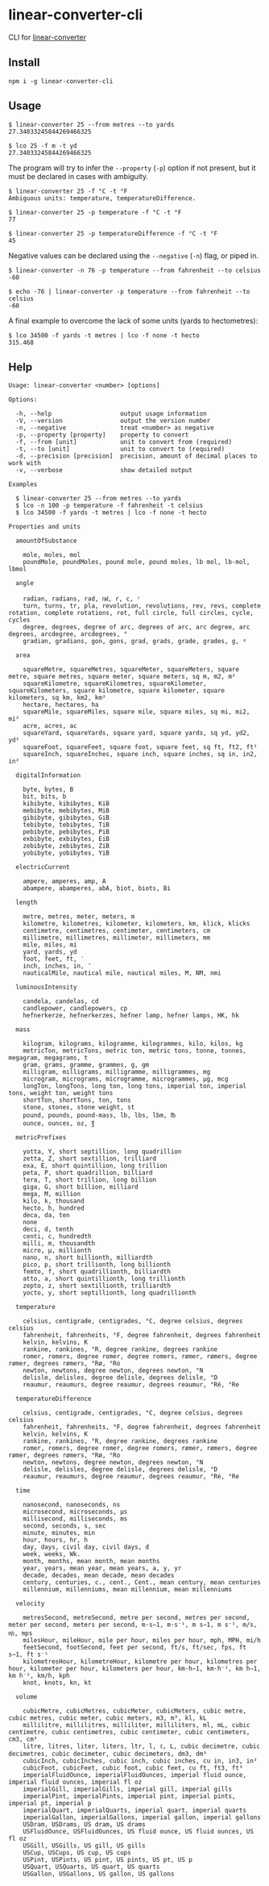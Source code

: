# linear-converter-cli

CLI for [linear-converter](https://github.com/javiercejudo/linear-converter)

## Install

    npm i -g linear-converter-cli

## Usage

    $ linear-converter 25 --from metres --to yards
    27.34033245844269466325

    $ lco 25 -f m -t yd
    27.34033245844269466325

The program will try to infer the `--property` (`-p`) option if not present,
but it must be declared in cases with ambiguity.

    $ linear-converter 25 -f °C -t °F
    Ambiguous units: temperature, temperatureDifference.

    $ linear-converter 25 -p temperature -f °C -t °F
    77

    $ linear-converter 25 -p temperatureDifference -f °C -t °F
    45

Negative values can be declared using the `--negative` (`-n`) flag, or piped in.

    $ linear-converter -n 76 -p temperature --from fahrenheit --to celsius
    -60

    $ echo -76 | linear-converter -p temperature --from fahrenheit --to celsius
    -60

A final example to overcome the lack of some units (yards to hectometres):

    $ lco 34500 -f yards -t metres | lco -f none -t hecto
    315.468

## Help

    Usage: linear-converter <number> [options]

    Options:

      -h, --help                   output usage information
      -V, --version                output the version number
      -n, --negative               treat <number> as negative
      -p, --property [property]    property to convert
      -f, --from [unit]            unit to convert from (required)
      -t, --to [unit]              unit to convert to (required)
      -d, --precision [precision]  precision, amount of decimal places to work with
      -v, --verbose                show detailed output

    Examples

      $ linear-converter 25 --from metres --to yards
      $ lco -n 100 -p temperature -f fahrenheit -t celsius
      $ lco 34500 -f yards -t metres | lco -f none -t hecto

    Properties and units

      amountOfSubstance

        mole, moles, mol
        poundMole, poundMoles, pound mole, pound moles, lb mol, lb-mol, lbmol

      angle

        radian, radians, rad, ㎭, r, c, ᶜ
        turn, turns, tr, pla, revolution, revolutions, rev, revs, complete rotation, complete rotations, rot, full circle, full circles, cycle, cycles
        degree, degrees, degree of arc, degrees of arc, arc degree, arc degrees, arcdegree, arcdegrees, °
        gradian, gradians, gon, gons, grad, grads, grade, grades, g, ᵍ

      area

        squareMetre, squareMetres, squareMeter, squareMeters, square metre, square metres, square meter, square meters, sq m, m2, m²
        squareKilometre, squareKilometres, squareKilometer, squareKilometers, square kilometre, square kilometer, square kilometers, sq km, km2, km²
        hectare, hectares, ha
        squareMile, squareMiles, square mile, square miles, sq mi, mi2, mi²
        acre, acres, ac
        squareYard, squareYards, square yard, square yards, sq yd, yd2, yd²
        squareFoot, squareFeet, square foot, square feet, sq ft, ft2, ft²
        squareInch, squareInches, square inch, square inches, sq in, in2, in²

      digitalInformation

        byte, bytes, B
        bit, bits, b
        kibibyte, kibibytes, KiB
        mebibyte, mebibytes, MiB
        gibibyte, gibibytes, GiB
        tebibyte, tebibytes, TiB
        pebibyte, pebibytes, PiB
        exbibyte, exbibytes, EiB
        zebibyte, zebibytes, ZiB
        yobibyte, yobibytes, YiB

      electricCurrent

        ampere, amperes, amp, A
        abampere, abamperes, abA, biot, biots, Bi

      length

        metre, metres, meter, meters, m
        kilometre, kilometres, kilometer, kilometers, km, klick, klicks
        centimetre, centimetres, centimeter, centimeters, cm
        millimetre, millimetres, millimeter, millimeters, mm
        mile, miles, mi
        yard, yards, yd
        foot, feet, ft, ′
        inch, inches, in, ″
        nauticalMile, nautical mile, nautical miles, M, NM, nmi

      luminousIntensity

        candela, candelas, cd
        candlepower, candlepowers, cp
        hefnerkerze, hefnerkerzes, hefner lamp, hefner lamps, HK, hk

      mass

        kilogram, kilograms, kilogramme, kilogrammes, kilo, kilos, kg
        metricTon, metricTons, metric ton, metric tons, tonne, tonnes, megagram, megagrams, t
        gram, grams, gramme, grammes, g, gm
        milligram, milligrams, milligramme, milligrammes, mg
        microgram, micrograms, microgramme, microgrammes, µg, mcg
        longTon, longTons, long ton, long tons, imperial ton, imperial tons, weight ton, weight tons
        shortTon, shortTons, ton, tons
        stone, stones, stone weight, st
        pound, pounds, pound-mass, lb, lbs, lbm, ℔
        ounce, ounces, oz, ℥

      metricPrefixes

        yotta, Y, short septillion, long quadrillion
        zetta, Z, short sextillion, trilliard
        exa, E, short quintillion, long trillion
        peta, P, short quadrillion, billiard
        tera, T, short trillion, long billion
        giga, G, short billion, milliard
        mega, M, million
        kilo, k, thousand
        hecto, h, hundred
        deca, da, ten
        none
        deci, d, tenth
        centi, c, hundredth
        milli, m, thousandth
        micro, μ, millionth
        nano, n, short billionth, milliardth
        pico, p, short trillionth, long billionth
        femto, f, short quadrillionth, billiardth
        atto, a, short quintillionth, long trillionth
        zepto, z, short sextillionth, trilliardth
        yocto, y, short septillionth, long quadrillionth

      temperature

        celsius, centigrade, centigrades, °C, degree celsius, degrees celsius
        fahrenheit, fahrenheits, °F, degree fahrenheit, degrees fahrenheit
        kelvin, kelvins, K
        rankine, rankines, °R, degree rankine, degrees rankine
        romer, romers, degree romer, degree romers, rømer, rømers, degree rømer, degrees rømers, °Rø, °Ro
        newton, newtons, degree newton, degrees newton, °N
        delisle, delisles, degree delisle, degrees delisle, °D
        reaumur, reaumurs, degree reaumur, degrees reaumur, °Ré, °Re

      temperatureDifference

        celsius, centigrade, centigrades, °C, degree celsius, degrees celsius
        fahrenheit, fahrenheits, °F, degree fahrenheit, degrees fahrenheit
        kelvin, kelvins, K
        rankine, rankines, °R, degree rankine, degrees rankine
        romer, romers, degree romer, degree romers, rømer, rømers, degree rømer, degrees rømers, °Rø, °Ro
        newton, newtons, degree newton, degrees newton, °N
        delisle, delisles, degree delisle, degrees delisle, °D
        reaumur, reaumurs, degree reaumur, degrees reaumur, °Ré, °Re

      time

        nanosecond, nanoseconds, ns
        microsecond, microseconds, μs
        millisecond, milliseconds, ms
        second, seconds, s, sec
        minute, minutes, min
        hour, hours, hr, h
        day, days, civil day, civil days, d
        week, weeks, Wk.
        month, months, mean month, mean months
        year, years, mean year, mean years, a, y, yr
        decade, decades, mean decade, mean decades
        century, centuries, c., cent., Cent., mean century, mean centuries
        millennium, millenniums, mean millennium, mean millenniums

      velocity

        metresSecond, metreSecond, metre per second, metres per second, meter per second, meters per second, m·s−1, m·s⁻¹, m s−1, m s⁻¹, m/s, ㎧, mps
        milesHour, mileHour, mile per hour, miles per hour, mph, MPH, mi/h
        feetSecond, footSecond, feet per second, ft/s, ft/sec, fps, ft s−1, ft s⁻¹
        kilometresHour, kilometreHour, kilometre per hour, kilometres per hour, kilometer per hour, kilometers per hour, km·h−1, km·h⁻¹, km h−1, km h⁻¹, km/h, kph
        knot, knots, kn, kt

      volume

        cubicMetre, cubicMetres, cubicMeter, cubicMeters, cubic metre, cubic metres, cubic meter, cubic meters, m3, m³, kl, kL
        millilitre, millilitres, milliliter, milliliters, ml, mL, cubic centimetre, cubic centimetres, cubic centimeter, cubic centimeters, cm3, cm³
        litre, litres, liter, liters, ltr, l, ℓ, L, cubic decimetre, cubic decimetres, cubic decimeter, cubic decimeters, dm3, dm³
        cubicInch, cubicInches, cubic inch, cubic inches, cu in, in3, in³
        cubicFoot, cubicFeet, cubic foot, cubic feet, cu ft, ft3, ft³
        imperialFluidOunce, imperialFluidOunces, imperial fluid ounce, imperial fluid ounces, imperial fl oz
        imperialGill, imperialGills, imperial gill, imperial gills
        imperialPint, imperialPints, imperial pint, imperial pints, imperial pt, imperial p
        imperialQuart, imperialQuarts, imperial quart, imperial quarts
        imperialGallon, imperialGallons, imperial gallon, imperial gallons
        USDram, USDrams, US dram, US drams
        USFluidOunce, USFluidOunces, US fluid ounce, US fluid ounces, US fl oz
        USGill, USGills, US gill, US gills
        USCup, USCups, US cup, US cups
        USPint, USPints, US pint, US pints, US pt, US p
        USQuart, USQuarts, US quart, US quarts
        USGallon, USGallons, US gallon, US gallons
